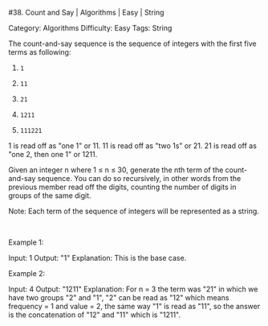 #38. Count and Say | Algorithms | Easy | String

Category: Algorithms
Difficulty: Easy
Tags: String

The count-and-say sequence is the sequence of integers with the first five terms as following:


1.     1
2.     11
3.     21
4.     1211
5.     111221


1 is read off as "one 1" or 11.
11 is read off as "two 1s" or 21.
21 is read off as "one 2, then one 1" or 1211.

Given an integer n where 1 ≤ n ≤ 30, generate the nth term of the count-and-say sequence. You can do so recursively, in other words from the previous member read off the digits, counting the number of digits in groups of the same digit.

Note: Each term of the sequence of integers will be represented as a string.

 

Example 1:


Input: 1
Output: "1"
Explanation: This is the base case.


Example 2:


Input: 4
Output: "1211"
Explanation: For n = 3 the term was "21" in which we have two groups "2" and "1", "2" can be read as "12" which means frequency = 1 and value = 2, the same way "1" is read as "11", so the answer is the concatenation of "12" and "11" which is "1211".


